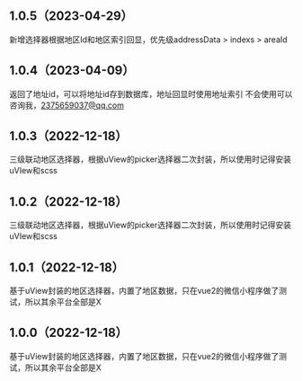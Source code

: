 ## 1.0.5（2023-04-29）
新增选择器根据地区Id和地区索引回显，优先级addressData > indexs > areaId
## 1.0.4（2023-04-09）
返回了地址id，可以将地址id存到数据库，地址回显时使用地址索引
不会使用可以咨询我，2375659037@qq.com
## 1.0.3（2022-12-18）
三级联动地区选择器，根据uView的picker选择器二次封装，所以使用时记得安装uVIew和scss
## 1.0.2（2022-12-18）
三级联动地区选择器，根据uView的picker选择器二次封装，所以使用时记得安装uVIew和scss
## 1.0.1（2022-12-18）
基于uView封装的地区选择器，内置了地区数据，只在vue2的微信小程序做了测试，所以其余平台全部是X
## 1.0.0（2022-12-18）
基于uView封装的地区选择器，内置了地区数据，只在vue2的微信小程序做了测试，所以其余平台全部是X
